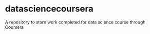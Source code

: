 # datasciencecoursera
A repository to store work completed for data science course through Coursera
